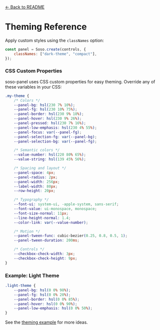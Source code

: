 [← Back to README](../README.md)

# Theming Reference

Apply custom styles using the `classNames` option:

```js
const panel = Soso.create(controls, {
    classNames: ["dark-theme", "compact"],
});
```

### CSS Custom Properties

soso-panel uses CSS custom properties for easy theming. Override any of these variables in your CSS:

```css
.my-theme {
    /* Colors */
    --panel-bg: hsl(230 7% 10%);
    --panel-fg: hsl(230 10% 75%);
    --panel-border: hsl(230 9% 18%);
    --panel-hover: hsl(230 9% 26%);
    --panel-pressed: hsl(230 7% 16%);
    --panel-low-emphasis: hsl(230 4% 55%);
    --panel-focus: var(--panel-fg);
    --panel-selection-fg: var(--panel-bg);
    --panel-selection-bg: var(--panel-fg);

    /* Semantic colors */
    --value-number: hsl(220 80% 65%);
    --value-string: hsl(139 45% 56%);

    /* Spacing and layout */
    --panel-space: 4px;
    --panel-radius: 2px;
    --panel-width: 256px;
    --label-width: 80px;
    --row-height: 20px;

    /* Typography */
    --font-ui: system-ui, -apple-system, sans-serif;
    --font-value: ui-monospace, monospace;
    --font-size-normal: 11px;
    --line-height-normal: 1.4;
    --color-link: var(--value-number);

    /* Motion */
    --panel-tween-func: cubic-bezier(0.25, 0.8, 0.5, 1);
    --panel-tween-duration: 200ms;

    /* Controls */
    --checkbox-check-width: 3px;
    --checkbox-check-height: 9px;
}
```

### Example: Light Theme

```css
.light-theme {
    --panel-bg: hsl(0 0% 98%);
    --panel-fg: hsl(0 0% 20%);
    --panel-border: hsl(0 0% 85%);
    --panel-hover: hsl(0 0% 90%);
    --panel-low-emphasis: hsl(0 0% 50%);
}
```

See the [theming example](examples/theming/) for more ideas.
